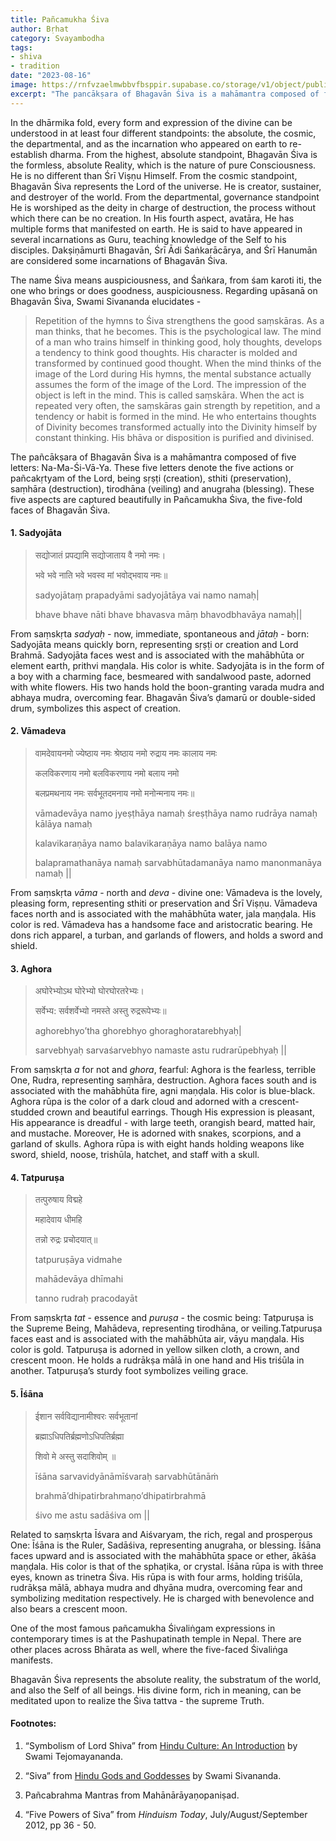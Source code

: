 ```yaml
---
title: Pañcamukha Śiva
author: Bṛhat
category: Svayambodha
tags: 
- shiva
- tradition
date: "2023-08-16"
image: https://rnfvzaelmwbbvfbsppir.supabase.co/storage/v1/object/public/brhatwebsite/05dhiti/panchmukhashiva.webp
excerpt: "The pancākṣara of Bhagavān Śiva is a mahāmantra composed of five letters: Na-Ma-Śi-Vā-Ya. These five letters denote the five actions or pañca-kṛtyam of the Bhagvān Śiva: Sṛṣṭi (creation), Sthiti (preservation), Saṃhāra (destruction), Tirodhāna (veiling), Anugraha (blessing). These five aspects are captured beautifully in Pañcamukha Śiva, the five-fold faces of Bhagavān Śiva."
---
```


In the dhārmika fold, every form and expression of the divine can be understood in at least four different standpoints: the absolute, the cosmic, the departmental, and as the incarnation who appeared on earth to re-establish dharma. From the highest, absolute standpoint, Bhagavān Śiva is the formless, absolute Reality, which is the nature of pure Consciousness. He is no different than Śrī Viṣṇu Himself. From the cosmic standpoint, Bhagavān Śiva represents the Lord of the universe. He is creator, sustainer, and destroyer of the world. From the departmental, governance standpoint He is worshiped as the deity in charge of destruction, the process without which there can be no creation. In His fourth aspect, avatāra, He has multiple forms that manifested on earth. He is said to have appeared in several incarnations as Guru, teaching knowledge of the Self to his disciples. Dakṣiṇāmurti Bhagavān, Śrī Ādi Śaṅkarācārya, and Śrī Hanumān are considered some incarnations of Bhagavān Śiva. 

The name Śiva means auspiciousness, and Śaṅkara, from śam karoti iti, the one who brings or does goodness, auspiciousness. Regarding upāsanā on Bhagavān Śiva, Swami Sivananda elucidates - 

>Repetition of the hymns to Śiva strengthens the good saṃskāras. As a man thinks, that he becomes. This is the psychological law. The mind of a man who trains himself in thinking good, holy thoughts, develops a tendency to think good thoughts. His character is molded and transformed by continued good thought. When the mind thinks of the image of the Lord during His hymns, the mental substance actually assumes the form of the image of the Lord. The impression of the object is left in the mind. This is called saṃskāra. When the act is repeated very often, the saṃskāras gain strength by repetition, and a tendency or habit is formed in the mind. He who entertains thoughts of Divinity becomes transformed actually into the Divinity himself by constant thinking. His bhāva or disposition is purified and divinised.

The pañcākṣara of Bhagavān Śiva is a mahāmantra composed of five letters: Na-Ma-Śi-Vā-Ya. These five letters denote the five actions or pañcakṛtyam of the Lord, being sṛṣṭi (creation), sthiti (preservation), saṃhāra (destruction), tirodhāna (veiling) and anugraha (blessing). These five aspects are captured beautifully in Pañcamukha Śiva, the five-fold faces of Bhagavān Śiva.

#### 1. Sadyojāta

>सद्योजातं प्रपद्यामि सद्योजाताय वै नमो नमः।
>
>भवे भवे नाति भवे भवस्व मां भवोद्भवाय नमः॥
>
>sadyojātaṃ prapadyāmi sadyojātāya vai namo namaḥ|
>
>bhave bhave nāti bhave bhavasva māṃ bhavodbhavāya namaḥ||

From saṃskṛta _sadyaḥ_ - now, immediate, spontaneous and _jātaḥ_ - born: Sadyojāta means quickly born, representing sṛṣṭi or creation and Lord Brahmā. Sadyojāta faces west and is associated with the mahābhūta or element earth, prithvi maṇḍala. His color is white. Sadyojāta is in the form of a boy with a charming face, besmeared with sandalwood paste, adorned with white flowers. His two hands hold the boon-granting varada mudra and abhaya mudra, overcoming fear. Bhagavān Śiva’s ḍamarū or double-sided drum, symbolizes this aspect of creation.

#### 2. Vāmadeva

>वामदेवायनमो ज्येष्ठाय नमः श्रेष्ठाय नमो रुद्राय नमः कालाय नमः
>
>कलविकरणाय नमो बलविकरणाय नमो बलाय नमो
>
>बलप्रमथनाय नमः सर्वभूतदमनाय नमो मनोन्मनाय नमः॥
>
>vāmadevāya namo jyeṣṭhāya namaḥ śreṣṭhāya namo rudrāya namaḥ kālāya namaḥ
>
>kalavikaraṇāya namo balavikaraṇāya namo balāya namo
>
>balapramathanāya namaḥ sarvabhūtadamanāya namo manonmanāya namaḥ ||

From saṃskṛta _vāma_ - north and _deva_ - divine one: Vāmadeva is the lovely, pleasing form, representing sthiti or preservation and Śrī Viṣṇu. Vāmadeva faces north and is associated with the mahābhūta water, jala maṇḍala. His color is red. Vāmadeva has a handsome face and aristocratic bearing. He dons rich apparel, a turban, and garlands of flowers, and holds a sword and shield.

#### 3. Aghora

>अघोरेभ्योऽथ घोरेभ्यो घोरघोरतरेभ्यः।
>
>सर्वेभ्य: सर्वशर्वेभ्यो नमस्ते अस्तु रुद्ररूपेभ्यः॥
>
>aghorebhyo’tha ghorebhyo ghoraghoratarebhyaḥ|
>
>sarvebhyaḥ sarvaśarvebhyo namaste astu rudrarūpebhyaḥ ||

From saṃskṛta _a_ for not and _ghora_, fearful: Aghora is the fearless, terrible One, Rudra, representing saṃhāra, destruction. Aghora faces south and is associated with the mahābhūta fire, agni maṇḍala. His color is blue-black. Aghora rūpa is the color of a dark cloud and adorned with a crescent-studded crown and beautiful earrings. Though His expression is pleasant, His appearance is dreadful - with large teeth, orangish beard, matted hair, and mustache. Moreover, He is adorned with snakes, scorpions, and a garland of skulls. Aghora rūpa is with eight hands holding weapons like sword, shield, noose, trishūla, hatchet, and staff with a skull. 

#### 4. Tatpuruṣa

>तत्पुरुषाय विद्महे
>
>महादेवाय धीमहि
>
>तन्नो रुद्रः प्रचोदयात्॥
>
>tatpuruṣāya vidmahe
>
>mahādevāya dhīmahi
>
>tanno rudraḥ pracodayāt

From saṃskṛta _tat_ - essence and _puruṣa_ - the cosmic being: Tatpuruṣa is the Supreme Being, Mahādeva, representing tirodhāna, or veiling.Tatpuruṣa faces east and is associated with the mahābhūta air, vāyu maṇḍala. His color is gold. Tatpuruṣa is adorned in yellow silken cloth, a crown, and crescent moon. He holds a rudrākṣa mālā in one hand and His triśūla in another. Tatpuruṣa’s sturdy foot symbolizes veiling grace.

#### 5. Īśāna 

>ईशान सर्वविद्यानामीश्वरः सर्वभूतानां
>
>ब्रह्माऽधिपतिर्ब्रह्मणोऽधिपतिर्ब्रह्मा
>
>शिवो मे अस्तु सदाशिवोम् ॥
>
>īśāna sarvavidyānāmīśvaraḥ sarvabhūtānāṁ
>
>brahmā’dhipatirbrahmaṇo’dhipatirbrahmā
>
>śivo me astu sadāśiva om ||

Related to saṃskṛta Īśvara and Aiśvaryam, the rich, regal and prosperous One: Īśāna is the Ruler, Sadāśiva, representing anugraha, or blessing. Īśāna faces upward and is associated with the mahābhūta space or ether, ākāśa maṇḍala. His color is that of the sphaṭika, or crystal. Īśāna rūpa is with three eyes, known as trinetra Śiva. His rūpa is with four arms, holding triśūla, rudrākṣa mālā, abhaya mudra and dhyāna mudra, overcoming fear and symbolizing meditation respectively. He is charged with benevolence and also bears a crescent moon. 

One of the most famous pañcamukha Śivaliṅgam expressions in contemporary times is at the Pashupatinath temple in Nepal. There are other places across Bhārata as well, where the five-faced Śivaliṅga manifests. 

Bhagavān Śiva represents the absolute reality, the substratum of the world, and also the Self of all beings. His divine form, rich in meaning, can be meditated upon to realize the Śiva tattva - the supreme Truth.

#### Footnotes:

1. “Symbolism of Lord Shiva” from <span style="text-decoration:underline;">Hindu Culture: An Introduction</span> by Swami Tejomayananda. 

2. “Siva” from <span style="text-decoration:underline;">Hindu Gods and Goddesses</span> by Swami Sivananda.

3. Pañcabrahma Mantras from Mahānārāyaṇopaniṣad.

4. “Five Powers of Siva” from _Hinduism Today_, July/August/September 2012, pp 36 - 50. 

